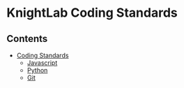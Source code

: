 # KnightLab Coding Standards

## Contents

 * [Coding Standards](https://github.com/NUKnightLab/how-we-work/standards/Coding-standards)
   - [Javascript](https://github.com/NUKnightLab/how-we-work/standards/Coding-standards:-Javascript)
   - [Python](https://github.com/NUKnightLab/how-we-work/standards/Coding-standards:-Python)
   - [Git](https://github.com/NUKnightLab/how-we-work/standards/Git-commits)
